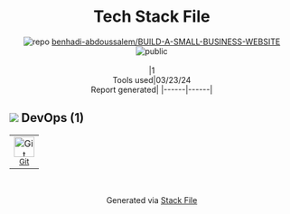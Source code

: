 <!--
&lt;--- Readme.md Snippet without images Start ---&gt;
## Tech Stack
benhadi-abdoussalem/BUILD-A-SMALL-BUSINESS-WEBSITE is built on the following main stack:



Full tech stack [here](/techstack.md)

&lt;--- Readme.md Snippet without images End ---&gt;

&lt;--- Readme.md Snippet with images Start ---&gt;
## Tech Stack
benhadi-abdoussalem/BUILD-A-SMALL-BUSINESS-WEBSITE is built on the following main stack:



Full tech stack [here](/techstack.md)

&lt;--- Readme.md Snippet with images End ---&gt;
-->
<div align="center">

# Tech Stack File
![](https://img.stackshare.io/repo.svg "repo") [benhadi-abdoussalem/BUILD-A-SMALL-BUSINESS-WEBSITE](https://github.com/benhadi-abdoussalem/BUILD-A-SMALL-BUSINESS-WEBSITE)![](https://img.stackshare.io/public_badge.svg "public")
<br/><br/>
|1<br/>Tools used|03/23/24 <br/>Report generated|
|------|------|
</div>

## <img src='https://img.stackshare.io/devops.svg'/> DevOps (1)
<table><tr>
  <td align='center'>
  <img width='36' height='36' src='https://img.stackshare.io/service/1046/git.png' alt='Git'>
  <br>
  <sub><a href="http://git-scm.com/">Git</a></sub>
  <br>
  <sub></sub>
</td>

</tr>
</table>

<br/>
<div align='center'>

Generated via [Stack File](https://github.com/marketplace/stack-file)
